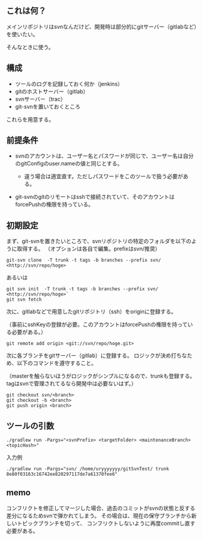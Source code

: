 
## これは何？

メインリポジトリはsvnなんだけど、開発時は部分的にgitサーバー（gitlabなど）を使いたい。

そんなときに使う。


## 構成

- ツールのログを記録しておく何か（jenkins）
- gitのホストサーバー（gitlab）
- svnサーバー（trac）
- git-svnを置いておくところ

これらを用意する。

## 前提条件

- svnのアカウントは、ユーザー名とパスワードが同じで、ユーザー名は自分のgitConfigのuser.nameの値と同じとする。
	- 違う場合は適宜直す。ただしパスワードをこのツールで扱う必要がある。

- git-svnのgitのリモートはsshで接続されていて、そのアカウントはforcePushの権限を持っている。


## 初期設定

まず、git-svnを置きたいところで、svnリポジトリの特定のフォルダを以下のように取得する。
（オプションは各自で編集。prefixはsvn/推奨）

```
git-svn clone  -T trunk -t tags -b branches --prefix svn/ <http://svn/repo/hoge>
```

あるいは

```
git svn init  -T trunk -t tags -b branches --prefix svn/ <http://svn/repo/hoge>`
git svn fetch
```

次に、gitlabなどで用意したgitリポジトリ（ssh）をoriginに登録する。

（事前にsshKeyの登録が必要。このアカウントはforcePushの権限を持っている必要がある。）

```
git remote add origin <git://svn/repo/hoge.git>
```

次に各ブランチをgitサーバー（gitlab）に登録する。
ロジックが決め打ちなため、以下のコマンドを遵守すること。

（masterを触らないほうがロジックがシンプルになるので、trunkも登録する。
tagはsvnで管理されてるなら開発中は必要ないはず。）


```
git checkout svn/<branch>
git checkout -b <branch>
git push origin <branch>
```


## ツールの引数

`./gradlew run -Pargs="<svnPrefix> <targetFolder> <maintenanceBranch> <topicHash>"`

入力例

`./gradlew run -Pargs="svn/ /home/uryyyyyyy/gitSvnTest/ trunk 8e80f03163c16742ee820297117de7a61370fee6"`


## memo

コンフリクトを修正してマージした場合、過去のコミットがsvnの状態と反する差分になるためsvnで弾かれてしまう。
その場合は、現在の保守ブランチから新しいトピックブランチを切って、
コンフリクトしないように再度commitし直す必要がある。
